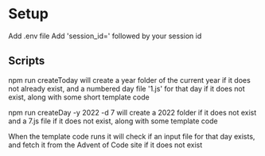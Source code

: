 # Setup
Add .env file
Add 'session_id=' followed by your session id

## Scripts
npm run createToday will create a year folder of the current year if it does not already exist, and a numbered day file '1.js' for that day if it does not exist, along with some short template code

npm run createDay -y 2022 -d 7 will create a 2022 folder if it does not exist and a 7.js file if it does not exist, along with some template code

When the template code runs it will check if an input file for that day exists, and fetch it from the Advent of Code site if it does not exist